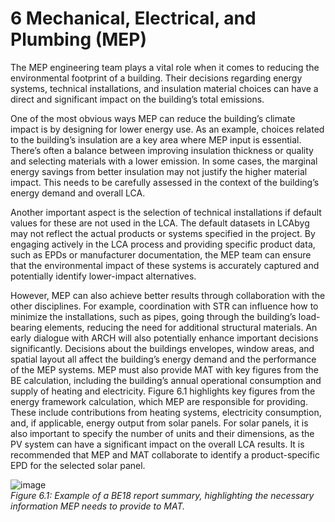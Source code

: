 # 6 Mechanical, Electrical, and Plumbing (MEP)
The MEP engineering team plays a vital role when it comes to reducing the environmental footprint of a building. Their decisions regarding energy systems, technical installations, and insulation material choices can have a direct and significant impact on the building’s total emissions.

One of the most obvious ways MEP can reduce the building’s climate impact is by designing for lower energy use. As an example, choices related to the building’s insulation are a key area where MEP input is essential. There’s often a balance between improving insulation thickness or quality and selecting materials with a lower emission. In some cases, the marginal energy savings from better insulation may not justify the higher material impact. This needs to be carefully assessed in the context of the building’s energy demand and overall LCA.

Another important aspect is the selection of technical installations if default values for these are not used in the LCA. The default datasets in LCAbyg may not reflect the actual products or systems specified in the project. By engaging actively in the LCA process and providing specific product data, such as EPDs or manufacturer documentation, the MEP team can ensure that the environmental impact of these systems is accurately captured and potentially identify lower-impact alternatives.

However, MEP can also achieve better results through collaboration with the other disciplines. For example, coordination with STR can influence how to minimize the installations, such as pipes, going through the building’s load-bearing elements, reducing the need for additional structural materials. An early dialogue with ARCH will also potentially enhance important decisions significantly. Decisions about the buildings envelopes, window areas, and spatial layout all affect the building’s energy demand and the performance of the MEP systems. MEP must also provide MAT with key figures from the BE calculation, including the building’s annual operational consumption and supply of heating and electricity. Figure 6.1 highlights key figures from the energy framework calculation, which MEP are responsible for providing. These include contributions from heating systems, electricity consumption, and, if applicable, energy output from solar panels. For solar panels, it is also important to specify the number of units and their dimensions, as the PV system can have a significant impact on the overall LCA results. It is recommended that MEP and MAT collaborate to identify a product-specific EPD for the selected solar panel.

![image](https://github.com/user-attachments/assets/fda17a17-10ce-4cf7-8b99-47d2c061a592)  
*Figure 6.1: Example of a BE18 report summary, highlighting the necessary information MEP needs to provide to MAT.*





